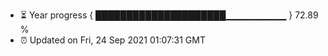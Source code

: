- ⏳ Year progress { █████████████████████▁▁▁▁▁▁▁▁▁ } 72.89 %
- ⏰ Updated on Fri, 24 Sep 2021 01:07:31 GMT

